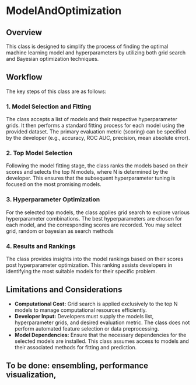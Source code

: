 # ModelAndOptimization

## Overview
This class is designed to simplify the process of finding the optimal machine learning model and hyperparameters by utilizing both grid search and Bayesian optimization techniques.

## Workflow
The key steps of this class are as follows:

### 1. Model Selection and Fitting
The class accepts a list of models and their respective hyperparameter grids. It then performs a standard fitting process for each model using the provided dataset. The primary evaluation metric (scoring) can be specified by the developer (e.g., accuracy, ROC AUC, precision, mean absolute error).

### 2. Top Model Selection
Following the model fitting stage, the class ranks the models based on their scores and selects the top N models, where N is determined by the developer. This ensures that the subsequent hyperparameter tuning is focused on the most promising models.

### 3. Hyperparameter Optimization
For the selected top models, the class applies grid search to explore various hyperparameter combinations. The best hyperparameters are chosen for each model, and the corresponding scores are recorded. You may select grid, random or bayesian as search methods

### 4. Results and Rankings
The class provides insights into the model rankings based on their scores post hyperparameter optimization. This ranking assists developers in identifying the most suitable models for their specific problem.

## Limitations and Considerations
- **Computational Cost:** Grid search is applied exclusively to the top N models to manage computational resources efficiently.
- **Developer Input:** Developers must supply the models list, hyperparameter grids, and desired evaluation metric. The class does not perform automated feature selection or data preprocessing.
- **Model Dependencies:** Ensure that the necessary dependencies for the selected models are installed. This class assumes access to models and their associated methods for fitting and prediction. 




## To be done: ensembling, performance visualization, 
